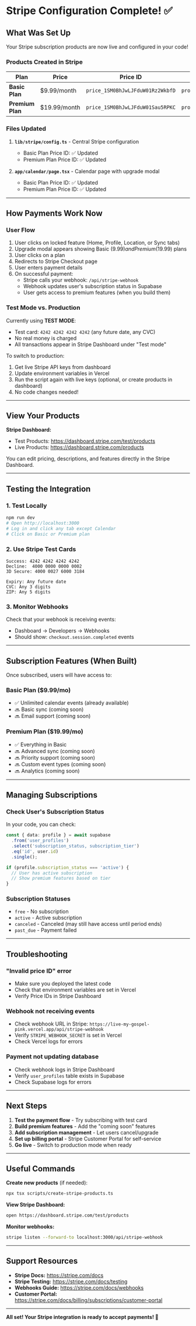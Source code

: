 # Stripe Configuration Complete! ✅

## What Was Set Up

Your Stripe subscription products are now live and configured in your code!

### Products Created in Stripe

| Plan | Price | Price ID | Product ID |
|------|-------|----------|------------|
| **Basic Plan** | $9.99/month | `price_1SM0BhJwLJFduW01Rz2WkbfD` | `prod_TIbO2MyeZaQUhf` |
| **Premium Plan** | $19.99/month | `price_1SM0BhJwLJFduW01Sau5RPKC` | `prod_TIbOo038ppGzBH` |

### Files Updated

1. **`lib/stripe/config.ts`** - Central Stripe configuration
   - Basic Plan Price ID: ✅ Updated
   - Premium Plan Price ID: ✅ Updated

2. **`app/calendar/page.tsx`** - Calendar page with upgrade modal
   - Basic Plan Price ID: ✅ Updated
   - Premium Plan Price ID: ✅ Updated

---

## How Payments Work Now

### User Flow
1. User clicks on locked feature (Home, Profile, Location, or Sync tabs)
2. Upgrade modal appears showing Basic ($9.99) and Premium ($19.99) plans
3. User clicks on a plan
4. Redirects to Stripe Checkout page
5. User enters payment details
6. On successful payment:
   - Stripe calls your webhook: `/api/stripe-webhook`
   - Webhook updates user's subscription status in Supabase
   - User gets access to premium features (when you build them)

### Test Mode vs. Production

Currently using **TEST MODE**:
- Test card: `4242 4242 4242 4242` (any future date, any CVC)
- No real money is charged
- All transactions appear in Stripe Dashboard under "Test mode"

To switch to production:
1. Get live Stripe API keys from dashboard
2. Update environment variables in Vercel
3. Run the script again with live keys (optional, or create products in dashboard)
4. No code changes needed!

---

## View Your Products

**Stripe Dashboard:**
- Test Products: https://dashboard.stripe.com/test/products
- Live Products: https://dashboard.stripe.com/products

You can edit pricing, descriptions, and features directly in the Stripe Dashboard.

---

## Testing the Integration

### 1. Test Locally
```bash
npm run dev
# Open http://localhost:3000
# Log in and click any tab except Calendar
# Click on Basic or Premium plan
```

### 2. Use Stripe Test Cards
```
Success: 4242 4242 4242 4242
Decline:  4000 0000 0000 0002
3D Secure: 4000 0027 6000 3184

Expiry: Any future date
CVC: Any 3 digits
ZIP: Any 5 digits
```

### 3. Monitor Webhooks
Check that your webhook is receiving events:
- Dashboard → Developers → Webhooks
- Should show: `checkout.session.completed` events

---

## Subscription Features (When Built)

Once subscribed, users will have access to:

### Basic Plan ($9.99/mo)
- ✅ Unlimited calendar events (already available)
- 🔜 Basic sync (coming soon)
- 🔜 Email support (coming soon)

### Premium Plan ($19.99/mo)
- ✅ Everything in Basic
- 🔜 Advanced sync (coming soon)
- 🔜 Priority support (coming soon)
- 🔜 Custom event types (coming soon)
- 🔜 Analytics (coming soon)

---

## Managing Subscriptions

### Check User's Subscription Status

In your code, you can check:
```typescript
const { data: profile } = await supabase
  .from('user_profiles')
  .select('subscription_status, subscription_tier')
  .eq('id', user.id)
  .single();

if (profile.subscription_status === 'active') {
  // User has active subscription
  // Show premium features based on tier
}
```

### Subscription Statuses
- `free` - No subscription
- `active` - Active subscription
- `canceled` - Canceled (may still have access until period ends)
- `past_due` - Payment failed

---

## Troubleshooting

### "Invalid price ID" error
- Make sure you deployed the latest code
- Check that environment variables are set in Vercel
- Verify Price IDs in Stripe Dashboard

### Webhook not receiving events
- Check webhook URL in Stripe: `https://live-my-gospel-pink.vercel.app/api/stripe-webhook`
- Verify `STRIPE_WEBHOOK_SECRET` is set in Vercel
- Check Vercel logs for errors

### Payment not updating database
- Check webhook logs in Stripe Dashboard
- Verify `user_profiles` table exists in Supabase
- Check Supabase logs for errors

---

## Next Steps

1. **Test the payment flow** - Try subscribing with test card
2. **Build premium features** - Add the "coming soon" features
3. **Add subscription management** - Let users cancel/upgrade
4. **Set up billing portal** - Stripe Customer Portal for self-service
5. **Go live** - Switch to production mode when ready

---

## Useful Commands

**Create new products** (if needed):
```bash
npx tsx scripts/create-stripe-products.ts
```

**View Stripe Dashboard:**
```bash
open https://dashboard.stripe.com/test/products
```

**Monitor webhooks:**
```bash
stripe listen --forward-to localhost:3000/api/stripe-webhook
```

---

## Support Resources

- **Stripe Docs:** https://stripe.com/docs
- **Stripe Testing:** https://stripe.com/docs/testing
- **Webhooks Guide:** https://stripe.com/docs/webhooks
- **Customer Portal:** https://stripe.com/docs/billing/subscriptions/customer-portal

---

**All set! Your Stripe integration is ready to accept payments! 🎉**
